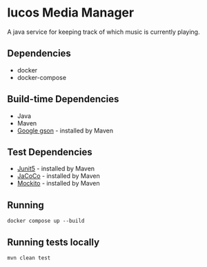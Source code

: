 # lucos Media Manager
A java service for keeping track of which music is currently playing.

## Dependencies
* docker
* docker-compose

## Build-time Dependencies
* Java
* Maven
* [Google gson](https://code.google.com/p/google-gson/) - installed by Maven

## Test Dependencies
* [Junit5](https://junit.org/junit5/docs/current/user-guide/) - installed by Maven
* [JaCoCo](https://www.jacoco.org/jacoco/trunk/index.html) - installed by Maven
* [Mockito](https://site.mockito.org/) - installed by Maven

## Running
`docker compose up --build`

## Running tests locally
`mvn clean test`
